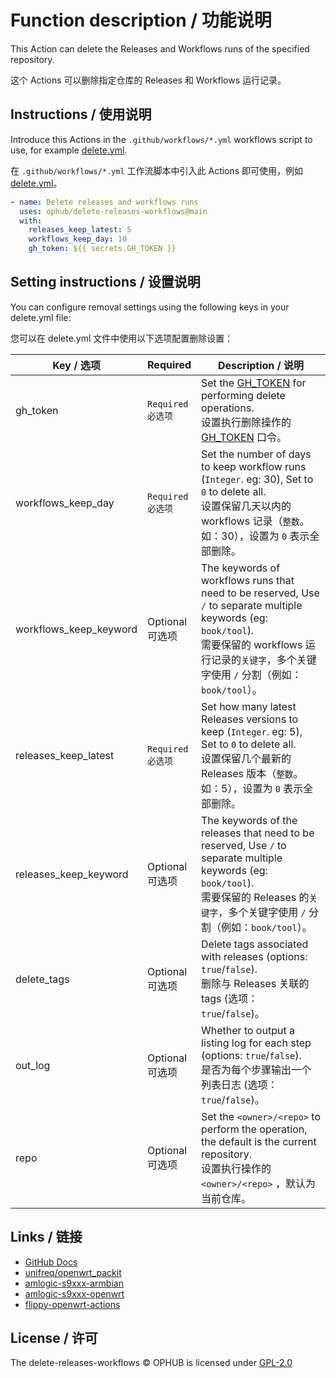 # Function description / 功能说明

This Action can delete the Releases and Workflows runs of the specified repository.

这个 Actions 可以删除指定仓库的 Releases 和 Workflows 运行记录。

## Instructions / 使用说明

Introduce this Actions in the `.github/workflows/*.yml` workflows script to use, for example [delete.yml](https://github.com/ophub/amlogic-s9xxx-armbian/blob/main/.github/workflows/delete-older-releases-workflows.yml).

在 `.github/workflows/*.yml` 工作流脚本中引入此 Actions 即可使用，例如 [delete.yml](https://github.com/ophub/amlogic-s9xxx-armbian/blob/main/.github/workflows/delete-older-releases-workflows.yml)。

```yaml
- name: Delete releases and workflows runs
  uses: ophub/delete-releases-workflows@main
  with:
    releases_keep_latest: 5
    workflows_keep_day: 10
    gh_token: ${{ secrets.GH_TOKEN }}
```

## Setting instructions / 设置说明

You can configure removal settings using the following keys in your delete.yml file:

您可以在 delete.yml 文件中使用以下选项配置删除设置：

| Key / 选项               | Required   | Description / 说明                       |
| ----------------------- | ---------- | ---------------------------------------- |
| gh_token                | `Required`<br />`必选项` | Set the [GH_TOKEN](https://github.com/ophub/amlogic-s9xxx-armbian/tree/main/build-armbian/documents#2-set-the-privacy-variable-github_token) for performing delete operations. <br />设置执行删除操作的 [GH_TOKEN](https://github.com/ophub/amlogic-s9xxx-armbian/tree/main/build-armbian/documents#2-set-the-privacy-variable-github_token) 口令。 |
| workflows_keep_day      | `Required`<br />`必选项` | Set the number of days to keep workflow runs (`Integer`. eg: 30), Set to `0` to delete all. <br />设置保留几天以内的 workflows 记录（`整数`。如：30），设置为 `0` 表示全部删除。 |
| workflows_keep_keyword  | Optional<br />可选项   | The keywords of workflows runs that need to be reserved, Use `/` to separate multiple keywords (eg: `book/tool`). <br />需要保留的 workflows 运行记录的`关键字`，多个关键字使用 `/` 分割（例如：`book/tool`）。 |
| releases_keep_latest    | `Required`<br />`必选项` | Set how many latest Releases versions to keep (`Integer`. eg: 5), Set to `0` to delete all. <br />设置保留几个最新的 Releases 版本（`整数`。如：5），设置为 `0` 表示全部删除。 |
| releases_keep_keyword   | Optional<br />可选项   | The keywords of the releases that need to be reserved, Use `/` to separate multiple keywords (eg: `book/tool`). <br />需要保留的 Releases 的`关键字`，多个关键字使用 `/` 分割（例如：`book/tool`）。 |
| delete_tags             | Optional<br />可选项   | Delete tags associated with releases (options: `true`/`false`). <br />删除与 Releases 关联的 tags (选项：`true`/`false`)。 |
| out_log                 | Optional<br />可选项   | Whether to output a listing log for each step (options: `true`/`false`). <br />是否为每个步骤输出一个列表日志 (选项：`true`/`false`)。 |
| repo                    | Optional<br />可选项   | Set the `<owner>/<repo>` to perform the operation, the default is the current repository. <br />设置执行操作的 `<owner>/<repo>` ，默认为当前仓库。 |

## Links / 链接

- [GitHub Docs](https://docs.github.com/en/rest/releases/releases?list-releases)
- [unifreq/openwrt_packit](https://github.com/unifreq/openwrt_packit)
- [amlogic-s9xxx-armbian](https://github.com/ophub/amlogic-s9xxx-armbian)
- [amlogic-s9xxx-openwrt](https://github.com/ophub/amlogic-s9xxx-openwrt)
- [flippy-openwrt-actions](https://github.com/ophub/flippy-openwrt-actions)

## License / 许可

The delete-releases-workflows © OPHUB is licensed under [GPL-2.0](https://github.com/ophub/delete-releases-workflows/blob/main/LICENSE)

